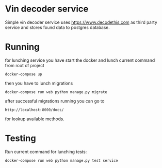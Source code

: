 Vin decoder service
=====================================

Simple vin decoder service uses <https://www.decodethis.com> as third party service and stores found data to postgres database.


Running
=====================================

for lunching service you have start the docker and lunch current command from root of project

```
docker-compose up
```

then you have to lunch migrations

```
docker-compose run web python manage.py migrate
```

after successful migrations running you can go to 

```
http://localhost:8000/docs/
```

for lookup available methods.


Testing
===========================================

Run current command for lunching tests:

```
docker-compose run web python manage.py test service
```



